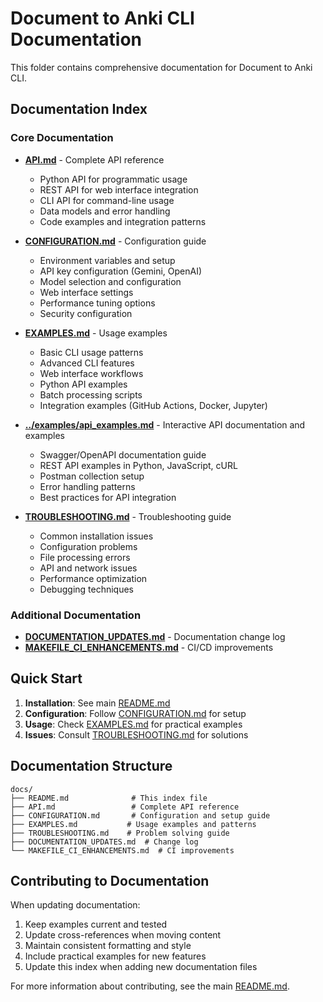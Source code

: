 # Document to Anki CLI Documentation

This folder contains comprehensive documentation for Document to Anki CLI.

## Documentation Index

### Core Documentation

- **[API.md](API.md)** - Complete API reference
  - Python API for programmatic usage
  - REST API for web interface integration
  - CLI API for command-line usage
  - Data models and error handling
  - Code examples and integration patterns

- **[CONFIGURATION.md](CONFIGURATION.md)** - Configuration guide
  - Environment variables and setup
  - API key configuration (Gemini, OpenAI)
  - Model selection and configuration
  - Web interface settings
  - Performance tuning options
  - Security configuration

- **[EXAMPLES.md](EXAMPLES.md)** - Usage examples
  - Basic CLI usage patterns
  - Advanced CLI features
  - Web interface workflows
  - Python API examples
  - Batch processing scripts
  - Integration examples (GitHub Actions, Docker, Jupyter)

- **[../examples/api_examples.md](../examples/api_examples.md)** - Interactive API documentation and examples
  - Swagger/OpenAPI documentation guide
  - REST API examples in Python, JavaScript, cURL
  - Postman collection setup
  - Error handling patterns
  - Best practices for API integration

- **[TROUBLESHOOTING.md](TROUBLESHOOTING.md)** - Troubleshooting guide
  - Common installation issues
  - Configuration problems
  - File processing errors
  - API and network issues
  - Performance optimization
  - Debugging techniques

### Additional Documentation

- **[DOCUMENTATION_UPDATES.md](DOCUMENTATION_UPDATES.md)** - Documentation change log
- **[MAKEFILE_CI_ENHANCEMENTS.md](MAKEFILE_CI_ENHANCEMENTS.md)** - CI/CD improvements

## Quick Start

1. **Installation**: See main [README.md](../README.md#installation)
2. **Configuration**: Follow [CONFIGURATION.md](CONFIGURATION.md) for setup
3. **Usage**: Check [EXAMPLES.md](EXAMPLES.md) for practical examples
4. **Issues**: Consult [TROUBLESHOOTING.md](TROUBLESHOOTING.md) for solutions

## Documentation Structure

```
docs/
├── README.md              # This index file
├── API.md                 # Complete API reference
├── CONFIGURATION.md       # Configuration and setup guide
├── EXAMPLES.md           # Usage examples and patterns
├── TROUBLESHOOTING.md    # Problem solving guide
├── DOCUMENTATION_UPDATES.md  # Change log
└── MAKEFILE_CI_ENHANCEMENTS.md  # CI improvements
```

## Contributing to Documentation

When updating documentation:

1. Keep examples current and tested
2. Update cross-references when moving content
3. Maintain consistent formatting and style
4. Include practical examples for new features
5. Update this index when adding new documentation files

For more information about contributing, see the main [README.md](../README.md#contributing).